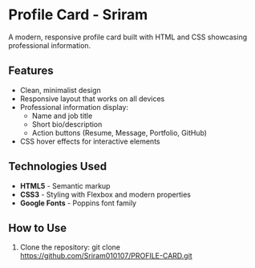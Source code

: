 # Profile Card - Sriram

A modern, responsive profile card built with HTML and CSS showcasing professional information.

## Features

- Clean, minimalist design
- Responsive layout that works on all devices
- Professional information display:
  - Name and job title
  - Short bio/description
  - Action buttons (Resume, Message, Portfolio, GitHub)
- CSS hover effects for interactive elements

## Technologies Used

- **HTML5** - Semantic markup
- **CSS3** - Styling with Flexbox and modern properties
- **Google Fonts** - Poppins font family

## How to Use

1. Clone the repository:
git clone https://github.com/Sriram010107/PROFILE-CARD.git
